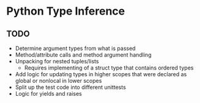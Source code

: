# Python Type Inference

## TODO
- Determine argument types from what is passed
- Method/attribute calls and method argument handling
- Unpacking for nested tuples/lists
  - Requires implementing of a struct type that contains ordered types
- Add logic for updating types in higher scopes that were declared as global or nonlocal in lower scopes
- Split up the test code into different unittests
- Logic for yields and raises
